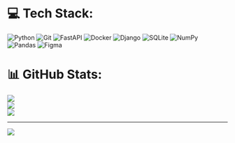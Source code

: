 
# 💻 Tech Stack:
![Python](https://img.shields.io/badge/python-3670A0?style=for-the-badge&logo=python&logoColor=ffdd54) ![Git](https://img.shields.io/badge/git-%23F05033.svg?style=for-the-badge&logo=git&logoColor=white) ![FastAPI](https://img.shields.io/badge/FastAPI-005571?style=for-the-badge&logo=fastapi) ![Docker](https://img.shields.io/badge/docker-%230db7ed.svg?style=for-the-badge&logo=docker&logoColor=white) ![Django](https://img.shields.io/badge/django-%23092E20.svg?style=for-the-badge&logo=django&logoColor=white) ![SQLite](https://img.shields.io/badge/sqlite-%2307405e.svg?style=for-the-badge&logo=sqlite&logoColor=white) ![NumPy](https://img.shields.io/badge/numpy-%23013243.svg?style=for-the-badge&logo=numpy&logoColor=white) ![Pandas](https://img.shields.io/badge/pandas-%23150458.svg?style=for-the-badge&logo=pandas&logoColor=white) ![Figma](https://img.shields.io/badge/figma-%23F24E1E.svg?style=for-the-badge&logo=figma&logoColor=white)
# 📊 GitHub Stats:
![](https://github-readme-stats.vercel.app/api?username=qaserdcesen&theme=radical&hide_border=false&include_all_commits=false&count_private=true)<br/>
![](https://nirzak-streak-stats.vercel.app/?user=qaserdcesen&theme=radical&hide_border=false)<br/>
![](https://github-readme-stats.vercel.app/api/top-langs/?username=qaserdcesen&theme=radical&hide_border=false&include_all_commits=false&count_private=true&layout=compact)

---
[![](https://visitcount.itsvg.in/api?id=qaserdcesen&icon=0&color=0)](https://visitcount.itsvg.in)

<!-- Proudly created with GPRM ( https://gprm.itsvg.in ) -->
